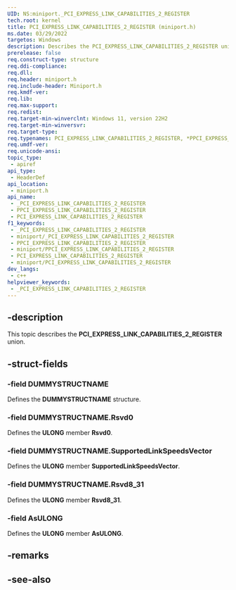 ```yaml
---
UID: NS:miniport._PCI_EXPRESS_LINK_CAPABILITIES_2_REGISTER
tech.root: kernel
title: PCI_EXPRESS_LINK_CAPABILITIES_2_REGISTER (miniport.h)
ms.date: 03/29/2022
targetos: Windows
description: Describes the PCI_EXPRESS_LINK_CAPABILITIES_2_REGISTER union.
prerelease: false
req.construct-type: structure
req.ddi-compliance: 
req.dll: 
req.header: miniport.h
req.include-header: Miniport.h
req.kmdf-ver: 
req.lib: 
req.max-support: 
req.redist: 
req.target-min-winverclnt: Windows 11, version 22H2
req.target-min-winversvr: 
req.target-type: 
req.typenames: PCI_EXPRESS_LINK_CAPABILITIES_2_REGISTER, *PPCI_EXPRESS_LINK_CAPABILITIES_2_REGISTER
req.umdf-ver: 
req.unicode-ansi: 
topic_type:
 - apiref
api_type:
 - HeaderDef
api_location:
 - miniport.h
api_name:
 - _PCI_EXPRESS_LINK_CAPABILITIES_2_REGISTER
 - PPCI_EXPRESS_LINK_CAPABILITIES_2_REGISTER
 - PCI_EXPRESS_LINK_CAPABILITIES_2_REGISTER
f1_keywords:
 - _PCI_EXPRESS_LINK_CAPABILITIES_2_REGISTER
 - miniport/_PCI_EXPRESS_LINK_CAPABILITIES_2_REGISTER
 - PPCI_EXPRESS_LINK_CAPABILITIES_2_REGISTER
 - miniport/PPCI_EXPRESS_LINK_CAPABILITIES_2_REGISTER
 - PCI_EXPRESS_LINK_CAPABILITIES_2_REGISTER
 - miniport/PCI_EXPRESS_LINK_CAPABILITIES_2_REGISTER
dev_langs:
 - c++
helpviewer_keywords:
 - _PCI_EXPRESS_LINK_CAPABILITIES_2_REGISTER
---
```


## -description

This topic describes the **PCI_EXPRESS_LINK_CAPABILITIES_2_REGISTER** union.

## -struct-fields

### -field DUMMYSTRUCTNAME

Defines the **DUMMYSTRUCTNAME** structure.

### -field DUMMYSTRUCTNAME.Rsvd0

Defines the **ULONG** member **Rsvd0**.

### -field DUMMYSTRUCTNAME.SupportedLinkSpeedsVector

Defines the **ULONG** member **SupportedLinkSpeedsVector**.

### -field DUMMYSTRUCTNAME.Rsvd8_31

Defines the **ULONG** member **Rsvd8_31**.

### -field AsULONG

Defines the **ULONG** member **AsULONG**.

## -remarks

## -see-also
